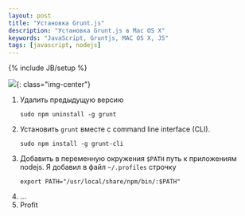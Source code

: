 ```yaml
---
layout: post
title: "Установка Grunt.js"
description: "Установка Grunt.js в Mac OS X"
keywords: "JavaScript, Gruntjs, MAC OS X, JS"
tags: [javascript, nodejs]
---
```

{% include JB/setup %}

![](http://31808.selcdn.ru/it-prm/pics/grunt-logo.png){: class="img-center"}<br>

1. Удалить предыдущую версию  
	<pre><code class="bash">sudo npm uninstall -g grunt </code></pre> 
2. Установить `grunt` вместе с command line interface (CLI).  
	<pre><code class="bash">sudo npm install -g grunt-cli</code></pre>
3. Добавить в переменную окружения `$PATH` путь к приложениям nodejs. Я добавил в файл `~/.profiles` строчку 
	<pre><code class="bash">export PATH="/usr/local/share/npm/bin/:$PATH"</code></pre>
4. ...
5. Profit